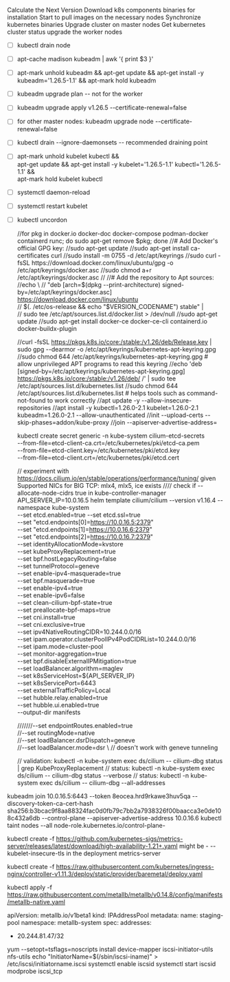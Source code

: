 Calculate the Next Version
Download k8s components binaries for installation
Start to pull images on the necessary nodes
Synchronize kubernetes binaries
Upgrade cluster on master nodes
Get kubernetes cluster status
upgrade the worker nodes

- [ ] kubectl drain node <node-to-drain>
- [ ] apt-cache madison kubeadm | awk '{ print $3 }'
- [ ] apt-mark unhold kubeadm && apt-get update && apt-get install -y kubeadm='1.26.5-1.1' && apt-mark hold kubeadm
- [ ] kubeadm upgrade plan -- not for the worker
- [ ] kubeadm upgrade apply v1.26.5 --certificate-renewal=false
- [ ] for other master nodes: kubeadm upgrade node --certificate-renewal=false
- [ ] kubectl drain <node-to-drain> --ignore-daemonsets -- recommended draining point
- [ ] apt-mark unhold kubelet kubectl && \
  apt-get update && apt-get install -y kubelet='1.26.5-1.1' kubectl='1.26.5-1.1' && \
  apt-mark hold kubelet kubectl
- [ ] systemctl daemon-reload
- [ ] systemctl restart kubelet
- [ ] kubectl uncordon <node-to-drain>

  //for pkg in docker.io docker-doc docker-compose podman-docker containerd runc; do sudo apt-get remove $pkg; done
  //# Add Docker's official GPG key:
  //sudo apt-get update
  //sudo apt-get install ca-certificates curl
  //sudo install -m 0755 -d /etc/apt/keyrings
  //sudo curl -fsSL https://download.docker.com/linux/ubuntu/gpg -o /etc/apt/keyrings/docker.asc
  //sudo chmod a+r /etc/apt/keyrings/docker.asc
  //
  //# Add the repository to Apt sources:
  //echo \
  //  "deb [arch=$(dpkg --print-architecture) signed-by=/etc/apt/keyrings/docker.asc] https://download.docker.com/linux/ubuntu \
  //  $(. /etc/os-release && echo "$VERSION_CODENAME") stable" | \
  //  sudo tee /etc/apt/sources.list.d/docker.list > /dev/null
  //sudo apt-get update
  //sudo apt-get install docker-ce docker-ce-cli containerd.io docker-buildx-plugin

  //curl -fsSL https://pkgs.k8s.io/core:/stable:/v1.26/deb/Release.key | sudo gpg --dearmor -o /etc/apt/keyrings/kubernetes-apt-keyring.gpg
  //sudo chmod 644 /etc/apt/keyrings/kubernetes-apt-keyring.gpg # allow unprivileged APT programs to read this keyring
  //echo 'deb [signed-by=/etc/apt/keyrings/kubernetes-apt-keyring.gpg] https://pkgs.k8s.io/core:/stable:/v1.26/deb/ /' | sudo tee /etc/apt/sources.list.d/kubernetes.list
  //sudo chmod 644 /etc/apt/sources.list.d/kubernetes.list   # helps tools such as command-not-found to work correctly
  //apt update -y --allow-insecure-repositories
  //apt install -y kubectl=1.26.0-2.1 kubelet=1.26.0-2.1 kubeadm=1.26.0-2.1 --allow-unauthenticated
  //init --upload-certs --skip-phases=addon/kube-proxy
  //join --apiserver-advertise-address=<master-node-ip>

  kubectl create secret generic -n kube-system cilium-etcd-secrets \
  --from-file=etcd-client-ca.crt=/etc/kubernetes/pki/etcd-ca.pem \
  --from-file=etcd-client.key=/etc/kubernetes/pki/etcd.key \
  --from-file=etcd-client.crt=/etc/kubernetes/pki/etcd.cert

  // experiment with https://docs.cilium.io/en/stable/operations/performance/tuning/ given Supported NICs for BIG TCP: mlx4, mlx5, ice exists
  //// check if --allocate-node-cidrs true in kube-controller-manager
API_SERVER_IP=10.0.16.5
helm template cilium/cilium --version v1.16.4 --namespace kube-system \
--set etcd.enabled=true --set etcd.ssl=true \
--set "etcd.endpoints[0]=https://10.0.16.5:2379" \
--set "etcd.endpoints[1]=https://10.0.16.6:2379" \
--set "etcd.endpoints[2]=https://10.0.16.7:2379" \
--set identityAllocationMode=kvstore \
--set kubeProxyReplacement=true \
--set bpf.hostLegacyRouting=false \
--set tunnelProtocol=geneve \
--set enable-ipv4-masquerade=true \
--set bpf.masquerade=true \
--set enable-ipv4=true \
--set enable-ipv6=false \
--set clean-cilium-bpf-state=true \
--set preallocate-bpf-maps=true \
--set cni.install=true \
--set cni.exclusive=true \
--set ipv4NativeRoutingCIDR=10.244.0.0/16 \
--set ipam.operator.clusterPoolIPv4PodCIDRList=10.244.0.0/16 \
--set ipam.mode=cluster-pool \
--set monitor-aggregation=true \
--set bpf.disableExternalIPMitigation=true \
--set loadBalancer.algorithm=maglev \
--set k8sServiceHost=${API_SERVER_IP} \
--set k8sServicePort=6443 \
--set externalTrafficPolicy=Local \
--set hubble.relay.enabled=true \
--set hubble.ui.enabled=true \
--output-dir manifests

  ///////--set endpointRoutes.enabled=true \
  //--set routingMode=native \
  //--set loadBalancer.dsrDispatch=geneve \
  //--set loadBalancer.mode=dsr \ // doesn't work with geneve tunneling

  // validation: kubectl -n kube-system exec ds/cilium -- cilium-dbg status | grep KubeProxyReplacement
  // status: kubectl -n kube-system exec ds/cilium -- cilium-dbg status --verbose
  // status: kubectl -n kube-system exec ds/cilium -- cilium-dbg --all-addresses

kubeadm join 10.0.16.5:6443 --token 8eocea.hrd9rkawe3huv5qa --discovery-token-ca-cert-hash sha256:b3bcac9f8aa88324fac0d0fb79c7bb2a7938326f00baacca3e0de108c432a6db --control-plane --apiserver-advertise-address 10.0.16.6
kubectl taint nodes --all node-role.kubernetes.io/control-plane-

kubectl create -f https://github.com/kubernetes-sigs/metrics-server/releases/latest/download/high-availability-1.21+.yaml
might be   - --kubelet-insecure-tls in the deployment metrics-server

kubectl create -f https://raw.githubusercontent.com/kubernetes/ingress-nginx/controller-v1.11.3/deploy/static/provider/baremetal/deploy.yaml

kubectl apply -f https://raw.githubusercontent.com/metallb/metallb/v0.14.8/config/manifests/metallb-native.yaml

apiVersion: metallb.io/v1beta1
kind: IPAddressPool
metadata:
name: staging-pool
namespace: metallb-system
spec:
addresses:
- 20.244.81.47/32

yum --setopt=tsflags=noscripts install device-mapper iscsi-initiator-utils nfs-utils
echo "InitiatorName=$(/sbin/iscsi-iname)" > /etc/iscsi/initiatorname.iscsi
systemctl enable iscsid
systemctl start iscsid
modprobe iscsi_tcp